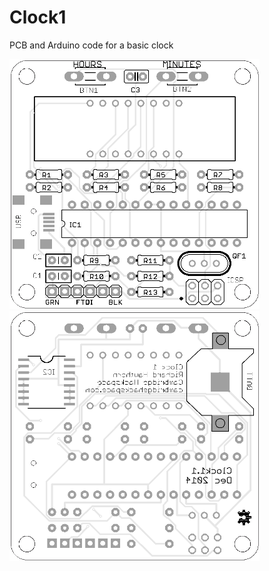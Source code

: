 # Clock1

PCB and Arduino code for a basic clock

<img width="400px" src="https://github.com/richardhawthorn/Clock1/blob/master/images/pcb_front.png">
<img width="400px" src="https://github.com/richardhawthorn/Clock1/blob/master/images/pcb_back.png">
